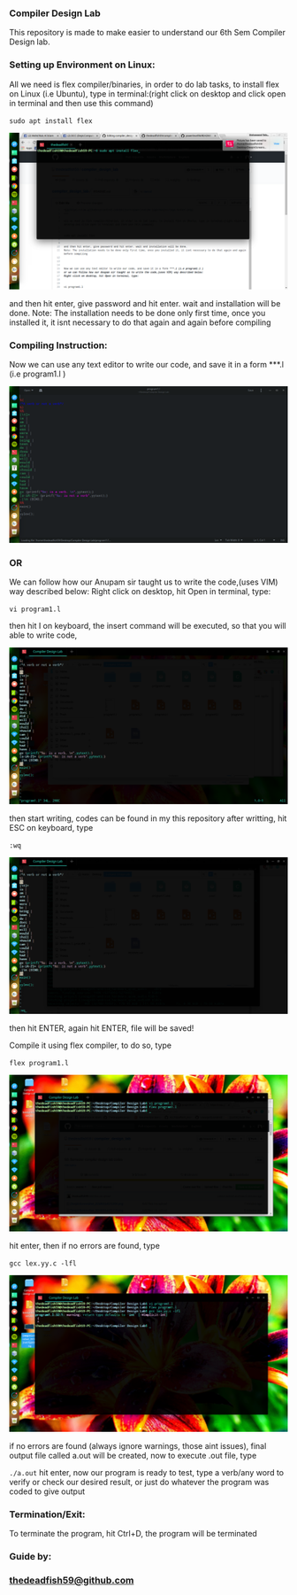 ### Compiler Design Lab

This repository is made to make easier to understand our 6th Sem Compiler Design lab. 

### Setting up Environment on Linux:

All we need is flex compiler/binaries, in order to do lab tasks, to install flex on Linux (i.e Ubuntu), type in terminal:(right click on desktop and click open in terminal and then use this command)


 `sudo apt install flex `

![](https://github.com/thedeadfish59/compiler_design_lab/raw/master/flex.png)

and then hit enter, give password and hit enter. wait and installation will be done. 
Note: The installation needs to be done only first time, once you installed it, it isnt necessary to do that again and again before compiling 

### Compiling Instruction:

Now we can use any text editor to write our code, and save it in a form ***.l (i.e program1.l )

![](https://github.com/thedeadfish59/compiler_design_lab/raw/master/DeepinScreenshot_20180314171306.png)

### OR 
We can follow how our Anupam sir taught us to write the code,(uses VIM) way described below:
Right click on desktop, hit Open in terminal, type:

 `vi program1.l`


then hit I on keyboard, the insert command will be executed, so that you will able to write code,

![](https://github.com/thedeadfish59/compiler_design_lab/raw/master/DeepinScreenshot_20180314171418.png)

then start writing, codes can be found in my this repository
after writting, hit ESC on keyboard, type

  
 `:wq`

![](https://github.com/thedeadfish59/compiler_design_lab/raw/master/DeepinScreenshot_20180314171801.png)

then hit ENTER, again hit ENTER, file will be saved!

Compile it using flex compiler, to do so, type


  `flex program1.l`

![](https://github.com/thedeadfish59/compiler_design_lab/raw/master/DeepinScreenshot_20180314172059.png)

hit enter, then if no errors are found, type


 `gcc lex.yy.c -lfl`

![](https://github.com/thedeadfish59/compiler_design_lab/raw/master/DeepinScreenshot_20180314172314.png)

if no errors are found (always ignore warnings, those aint issues), final output file called a.out will be created, now to execute .out file, type

 `./a.out`
hit enter, now our program is ready to test, type a verb/any word to verify or check our desired result, or just do whatever the program was coded to give output 

### Termination/Exit:
To terminate the program, hit Ctrl+D, the program will be terminated

### Guide by:
### thedeadfish59@github.com
